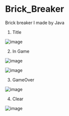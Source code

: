 # Brick_Breaker
Brick breaker I made by Java

1. Title

![image](https://user-images.githubusercontent.com/86466517/123400483-c639cf00-d5e0-11eb-9475-c1034cdb6c90.png)

2. In Game

![image](https://user-images.githubusercontent.com/86466517/123400747-0d27c480-d5e1-11eb-8c3c-bb810a1a6306.png)

![image](https://user-images.githubusercontent.com/86466517/123400787-17e25980-d5e1-11eb-9caa-31b334341ab9.png)

3. GameOver

![image](https://user-images.githubusercontent.com/86466517/123400421-b4582c00-d5e0-11eb-88bb-15bd273cc3e9.png)

4. Clear

![image](https://user-images.githubusercontent.com/86466517/123400300-91c61300-d5e0-11eb-8673-83afdc5ce825.png)
